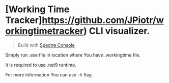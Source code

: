 # [Working Time Tracker]https://github.com/JPiotr/workingtimetracker) CLI visualizer. 
> Build with [Spectre Console](https://spectreconsole.net/)

Simply run .exe file in location where You have .workingtime file.

It is required to use .net9 runtime.

For more information You can use -h flag. 

